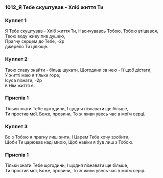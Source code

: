 ### 1012_Я Тебе скуштував - Хліб життя Ти
### Куплет 1
Я Тебе скуштував - Хліб життя Ти, Насичувавсь Тобою, Тобою втішався,<br/>Твою воду живу пив душею,<br/>Прагну серцем до Тебе, -2р<br/>джерело Ти цілюще.
### Куплет 2
Твою славу знайти - більш шукати, Щогодини за нею - її щоб дістати, <br/>У житті маю я тільки горе;<br/>Ісуса пізнати, -2р<br/>в Нім життя є.
### Приспів 1
Тільки знати Тебе щогодини, І щодня пізнавати ще більше, <br/>Ти простив мої, Боже, провини, То ж живи увесь час в моїм серці.
### Куплет 3
Бо з Тобою я прагну лиш жити, І Царем Тебе хочу зробити, <br/>Щоби Ти царював наді мною, Щоб навіки я був лиш з Тобою.
### Приспів 1
Тільки знати Тебе щогодини, І щодня пізнавати ще більше, <br/>Ти простив мої, Боже, провини, То ж живи увесь час в моїм серці.
